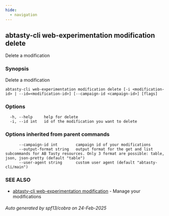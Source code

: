 ```yaml
---
hide:
  - navigation
---
```

## abtasty-cli web-experimentation modification delete

Delete a modification

### Synopsis

Delete a modification

```
abtasty-cli web-experimentation modification delete [-i <modification-id> | --id=<modification-id>] [--campaign-id <campaign-id>] [flags]
```

### Options

```
  -h, --help     help for delete
  -i, --id int   id of the modification you want to delete
```

### Options inherited from parent commands

```
      --campaign-id int        campaign id of your modifications
      --output-format string   output format for the get and list subcommands for AB Tasty resources. Only 3 format are possible: table, json, json-pretty (default "table")
      --user-agent string      custom user agent (default "abtasty-cli/main")
```

### SEE ALSO

* [abtasty-cli web-experimentation modification](abtasty-cli_web-experimentation_modification.md)	 - Manage your modifications

###### Auto generated by spf13/cobra on 24-Feb-2025
